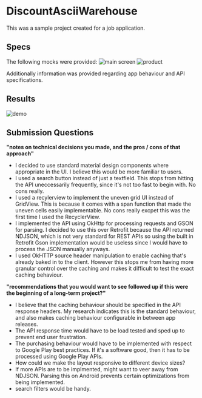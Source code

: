 # DiscountAsciiWarehouse
This was a sample project created for a job application. 

Specs
----
The following mocks were provided:
![main screen](https://cloud.githubusercontent.com/assets/7051257/17274787/4c89a2de-56bf-11e6-9975-fbc1beef7b68.jpg)
![product](https://cloud.githubusercontent.com/assets/7051257/17274788/4f8946ba-56bf-11e6-852f-32fc7d3f7fcd.jpg)

Additionally information was provided regarding app behaviour and API specifications.

Results
----
![demo](https://cloud.githubusercontent.com/assets/7051257/17274796/878bb552-56bf-11e6-81e6-4c0b13bc83b8.gif)

Submission Questions
----
**"notes on technical decisions you made, and the pros / cons of that approach"**
- I decided to use standard material design components where appropriate in the UI. I believe this would be more familiar to users.
- I used a search button instead of just a textfield. This stops from hitting the API uneccessarily frequently, since it's not too fast to begin with. No cons really.
- I used a recylerview to implement the uneven grid UI instead of GridView. This is because it comes with a span function that made the uneven cells easily implementable. No cons really excpet this was the first time I used the RecyclerView.
- I implemented the API using OkHttp for processing requests and GSON for parsing. I decided to use this over Retrofit because the API returned NDJSON, which is not very standard for REST APIs so using the built in Retrofit Gson implementation would be useless since I would have to process the JSON manually anyways.
- I used OkHTTP source header manipulation to enable caching that's already baked in to the client. However this stops me from having more granular control over the caching and makes it difficult to test the exact caching behaviour.

**"recommendations that you would want to see followed up if this were the beginning of a long-term project?"**
- I believe that the caching behaviour should be specified in the API response headers. My research indicates this is the standard behaviour, and also makes caching behaviour configurable in between app releases.
- The API response time would have to be load tested and sped up to prevent end user frustration.
- The purchasing behaviour would have to be implemented with respect to Google Play best practices. If it's a software good, then it has to be processed using Google Play APIs.
- How could we make the layout responsive to different device sizes?
- If more APIs are to be implmented, might want to veer away from NDJSON. Parsing this on Android prevents certain optimizations from being implemented.
- search filters would be handy.
